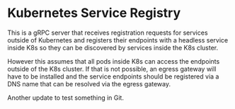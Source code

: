 # Kubernetes Service Registry

This is a gRPC server that receives registration requests for services outside of Kubernetes and registers their endpoints with a headless service inside K8s so they can be discovered by services inside the K8s cluster.

However this assumes that all pods inside K8s can access the endpoints outside of the K8s cluster. If that is not possible, an egress gateway will have to be installed and the service endpoints should be registered via a DNS name that can be resolved via the egress gateway.

Another update to test something in Git.